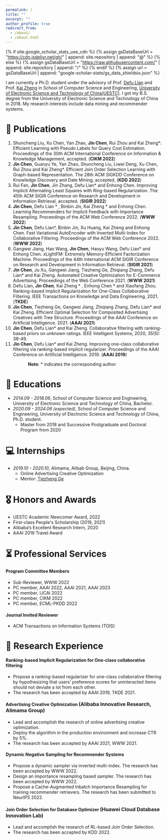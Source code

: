 ```yaml
---
permalink: /
title: ""
excerpt: ""
author_profile: true
redirect_from: 
  - /about/
  - /about.html
---
```


{% if site.google_scholar_stats_use_cdn %}
{% assign gsDataBaseUrl = "https://cdn.jsdelivr.net/gh/" | append: site.repository | append: "@" %}
{% else %}
{% assign gsDataBaseUrl = "https://raw.githubusercontent.com/" | append: site.repository | append: "/" %}
{% endif %}
{% assign url = gsDataBaseUrl | append: "google-scholar-stats/gs_data_shieldsio.json" %}

<span class='anchor' id='about-me'></span>

I am currently a Ph.D. student under the advisory of Prof. [Defu Lian](http://staff.ustc.edu.cn/~liandefu/) and Prof. [Kai Zheng](https://zheng-kai.com/) in School of Computer Science and Engineering, [University of Electronic Science and Technology of China(UESTC)](https://www.uestc.edu.cn/). I got my B.S. degree from the University of Electronic Science and Technology of China in 2018. My research interests include data mining and recommender systems.





<!-- # 🔥 News
- *2022.02*: &nbsp;🎉🎉 Lorem ipsum dolor sit amet, consectetur adipiscing elit. Vivamus ornare aliquet ipsum, ac tempus justo dapibus sit amet. 
- *2022.02*: &nbsp;🎉🎉 Lorem ipsum dolor sit amet, consectetur adipiscing elit. Vivamus ornare aliquet ipsum, ac tempus justo dapibus sit amet.  -->

# 📝 Publications 
1. Shuncheng Liu, Xu Chen, Yan Zhao, **Jin Chen**, Rui Zhou and Kai Zheng*: Efficient Learning with Pseudo Labels for Query Cost Estimation. Proceedings of the 30th ACM International Conference on Information & Knowledge Management, accepted. (**CIKM 2022**)
1. **Jin Chen**, Guanyu Ye, Yan Zhao, Shuncheng Liu, Liwei Deng, Xu Chen, Rui Zhou and Kai Zheng*. Efficient Join Order Selection Learning with Graph-based Representation. The 28th ACM SIGKDD Conference on Knowledge Discovery and Date Mining, accepted, (**KDD 2022**)
2. Rui Fan, **Jin Chen**, Jin Zhang, Defu Lian* and Enhong Chen. Improving Implicit Alternating Least Squares with Ring-based Regularization. The 45th ACM SIGIR Conference on Research and Development in Information Retrieval, accepted. (**SIGIR 2022**)
3. **Jin Chen**, Defu Lian * , Binbin Jin, Kai Zheng * and Enhong Chen. Learning Recommenders for Implicit Feedback with Importance Resampling. Proceedings of the ACM Web Conference 2022. (**WWW 2022**)
4. **Jin Chen**, Defu Lian*, Binbin Jin, Xu Huang, Kai Zheng and Enhong Chen. Fast Variational AutoEncoder with Inverted Multi-Index for Collaborative Filtering. Proceedings of the ACM Web Conference 2022. (**WWW 2022**)
5. Gangwei Jiang, Hao Wang, **Jin Chen**, Haoyu Wang, Defu Lian* and Enhong Chen. xLightFM: Extremely Memory-Efficient Factorization Machine. Proceedings of the 44th International ACM SIGIR Conference on Research and Development in Information Retrieval. (**SIGIR 2021**)
6. **Jin Chen**, Ju Xu, Gangwei Jiang, Tiezheng Ge, Zhiqiang Zhang, Defu Lian* and Kai Zheng. Automated Creative Optimization for E-Commerce Advertising. Proceedings of the Web Conference 2021. (**WWW 2021**)
7. Defu Lian, **Jin Chen**, Kai Zheng * , Enhong Chen *  and Xiaofang Zhou. Ranking-based Implicit Regularization for One-Class Collaborative Filtering. IEEE Transactions on Knowledge and Data Engineering, 2021. (**TKDE**)
8. **Jin Chen**, Tiezheng Ge, Gangwei Jiang, Zhiqiang Zhang, Defu Lian* and Kai Zheng. Efficient Optimal Selection for Composited Advertising Creatives with Tree Structure. Proceedings of the AAAI Conference on Artificial Intelligence. 2021. (**AAAI 2021**)
1. **Jin Chen**, Defu Lian* and Kai Zheng. Collaborative filtering with ranking-based priors on unknown ratings. IEEE Intelligent Systems, 2020, 35(5): 38-49.
1. **Jin Chen**, Defu Lian* and Kai Zheng. Improving one-class collaborative filtering via ranking-based implicit regularizer. Proceedings of the AAAI Conference on Artificial Intelligence. 2019. (**AAAI 2019**)

&emsp; &emsp; &emsp; &emsp; **Note**: * indicates the corresponding author

# 📖 Educations

- *2014.09 - 2018.06*, School of Computer Science and Engineering, University of Electronic Science and Technology of China, Bachelor. 
- *2020.09 - 2024.06 (expected)*, School of Computer Science and Engineering, University of Electronic Science and Technology of China, Ph.D. student.
  - Master from 2018 and Successive Postgraduate and Doctoral Program from 2020

# 💻 Internships

- *2019.10 - 2020.10*, Alimama, Alibab Group, Beijing, China.
  - Online Advertising Creative Optimization
  - Mentor: [Tiezheng Ge](https://scholar.google.com/citations?user=db5ZTlMAAAAJ&hl=en)

# 🎖 Honors and Awards

- UESTC Academic Newcomer Award, 2022
- First-class People's Scholarship (2019, 2021)
- Alibaba’s Excellent Research Intern, 2020
- AAAI 2019 Travel Award

# ⏳ Professional Services

#### Program Committee Members
- Sub-Reviewer, WWW 2022
- PC member, AAAI 2022, AAAI 2021, AAAI 2023
- PC member, IJCAI 2022
- PC member, CIKM 2022
- PC member, ECML-PKDD 2022

#### Journal Invited Reviewer
- ACM Transactions on Information Systems (TOIS)

# 📆 Research Experience

#### Ranking-based Implicit Regularization for One-class collaborative filtering
+ Propose a ranking-based regularizer for one-class collaborative filtering by hypothesizing that users’ preference scores for uninteracted items should not deviate a lot from each other.
+ The research has been accepted by AAAI 2019, TKDE 2021.

#### Advertising Creative Optimization <font size="3">(Alibaba Innovative Research, Alimama Group) </font>
+ Lead and accomplish the research of online advertising creative optimization.
+ Deploy the algorithm in the production environment and increase CTR by 5%.
+ The research has been accepted by AAAI 2021, WWW 2021.

#### Dynamic Negative Sampling for Recommender Systems
+ Propose a dynamic sampler via inverted multi-index. The research has been accepted by WWW 2022.
+ Design an importance resampling based sampler. The research has been accepted by WWW 2022.
+ Propose a Cache-Augmented Inbatch Importance Resampling for training recommender retrievers. The research has been submitted to NeurIPS 2022.

#### Join Order Selection for Database Optimizer <font size="3"> (Huawei Cloud Database Innovation Lab) </font>
+ Lead and accomplish the research of RL-based Join Order Selection.
+ The research has been accepted by KDD 2022.
